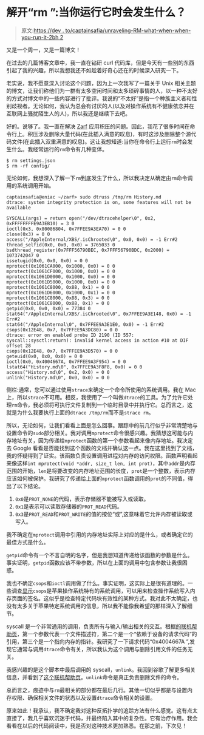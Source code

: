 # 解开“rm ”:当你运行它时会发生什么？

> 原文:[https://dev . to/captainsafia/unraveling-RM-what-when-when-you-run-it-2bh 2](https://dev.to/captainsafia/unraveling-rm-what-happens-when-you-run-it-2bh2)

又是一个周一，又是一篇博文！

在过去的几篇博客文章中，我一直在钻研 curl 代码库，但是今天有一些别的东西引起了我的兴趣，所以我想我还不如趁着好奇心还在的时候深入研究一下。

老实说，我不愿意深入讨论这个问题，因为上一次我写了一篇关于 Unix 相关主题的博文，让我们称他们为一群有太多空闲时间和太多琐碎事情的人，以一种不太好的方式对博文中的一些内容进行了批评。我说的“不太好”是指一个种族主义者和性别歧视者。无论如何，我认为总会有讨厌的人(以及对操作系统有不健康依恋并在互联网上骚扰陌生人的人)，所以我还是继续下去吧。

好的。说够了。我一直在解决 [Zarf](https://zarf.co/) 应用积压的问题。因此，我花了很多时间在命令行上。积压涉及删除大量代码(在此插入满意的叹息)，有时这涉及删除整个源代码文件(在此插入双重满意的叹息)。这让我想知道:当你在命令行上运行`rm`时会发生什么。我经常运行的`rm`命令有几种变体。

```
$ rm settings.json
$ rm -rf config/ 
```

无论如何，我想深入了解一下`rm`到底发生了什么，所以我决定从确定由`rm`命令调用的系统调用开始。

```
captainsafia@eniac ~/zarf> sudo dtruss /tmp/rm History.md
dtrace: system integrity protection is on, some features will not be available

SYSCALL(args) = return open("/dev/dtracehelper\0", 0x2, 0xFFFFFFFFE9A3EB10) = 3 0
ioctl(0x3, 0x80086804, 0x7FFEE9A3EA70) = 0 0
close(0x3) = 0 0
access("/AppleInternal/XBS/.isChrooted\0", 0x0, 0x0) = -1 Err#2
thread_selfid(0x0, 0x0, 0x0) = 3765033 0
bsdthread_register(0x7FFF56790BEC, 0x7FFF56790BDC, 0x2000) = 1073742047 0
issetugid(0x0, 0x0, 0x0) = 0 0
mprotect(0x1061CA000, 0x1000, 0x0) = 0 0
mprotect(0x1061CF000, 0x1000, 0x0) = 0 0
mprotect(0x1061D0000, 0x1000, 0x0) = 0 0
mprotect(0x1061D5000, 0x1000, 0x0) = 0 0
mprotect(0x1061C8000, 0x88, 0x1) = 0 0
mprotect(0x1061D6000, 0x1000, 0x1) = 0 0
mprotect(0x1061C8000, 0x88, 0x3) = 0 0
mprotect(0x1061C8000, 0x88, 0x1) = 0 0
getpid(0x0, 0x0, 0x0) = 77384 0
stat64("/AppleInternal/XBS/.isChrooted\0", 0x7FFEE9A3E148, 0x0) = -1 Err#2
stat64("/AppleInternal\0", 0x7FFEE9A3E1E0, 0x0) = -1 Err#2
csops(0x12E48, 0x7, 0x7FFEE9A3DC80) = 0 0
dtrace: error on enabled probe ID 2190 (ID 557: syscall::sysctl:return): invalid kernel access in action #10 at DIF offset 28
csops(0x12E48, 0x7, 0x7FFEE9A3D570) = 0 0
geteuid(0x0, 0x0, 0x0) = 0 0
ioctl(0x0, 0x4004667A, 0x7FFEE9A3F954) = 0 0
lstat64("History.md\0", 0x7FFEE9A3F8F8, 0x0) = 0 0
access("History.md\0", 0x2, 0x0) = 0 0
unlink("History.md\0", 0x0, 0x0) = 0 0 
```

侧栏:通常，您可以通过使用`strace`来确定一个命令所使用的系统调用。我在 Mac 上，所以`strace`不可用。相反，我使用了一个叫做`dtrace`的工具。为了允许它处理`rm`命令，我必须将可执行文件复制到一个临时目录中并执行它。总而言之，这就是为什么我要执行上面的`dtrace /tmp/rm`而不是`strace rm`。

所以，无论如何，让我们看看上面是怎么回事。跟踪中的前几行似乎非常清楚地与设置命令的`sudo`部分相关。我对调用`mprotect`命令很感兴趣。我猜想这可能与内存地址有关，因为传递给`mprotect`函数的第一个参数看起来像内存地址。我决定去 Google 看看是否能找到这个函数的文档并确认这一点。我在这里找到了文档，我的怀疑得到了证实。该函数负责设置调用进程对内存的访问权限。函数声明看起来像这样`int mprotect(void *addr, size_t len, int prot)`，其中`addr`是内存范围的开始，`len`是将要改变的内存地址范围的长度，`prot`是一个整数，表示内存应该如何被保护。我研究了传递给上面的`mprotect`函数调用的`prot`的不同值，得出了以下结论。

1.  `0x0`是`PROT_NONE`的代码，表示存储器不能被写入或读取。
2.  `0x1`是表示可以读取存储器的`PROT_READ`代码。
3.  `0x3`是`PROT_READ`和`PROT_WRITE`的值的按位“或”,这意味着它允许内存被读取或写入。

我不确定在`mprotect`调用中引用的内存地址实际上对应的是什么，或者确定它的最佳方式是什么。

`getpid`命令有一个不言自明的名字，但是我想知道传递给该函数的参数是什么。事实证明，`getpid`函数应该不带参数，所以在上面的调用中包含参数让我很困惑。

我也不确定`csops`和`ioctl`调用做了什么。事实证明，这实际上是很有道理的。一些调查[显示](https://github.com/axelexic/CSOps)`csops`是苹果操作系统特有的系统调用，可以用来检查操作系统写入内存页面的签名。这似乎是检查特定代码块有效性的某种方式。我对此不太确定，也没有太多关于苹果特定系统调用的信息，所以我不能像我希望的那样深入了解细节。

syscall 是一个非常通用的调用，负责所有与输入/输出相关的交互。根据[的联机帮助页](http://man7.org/linux/man-pages/man2/ioctl.2.html)，第一个参数代表一个文件描述符，第二个是一个“依赖于设备的请求代码”的引用，第三个是一个指向内存的指针。我研究了一下请求代码“0x4004667A ”,发现它通常与调用`dtrace`命令有关，所以我认为这个调用与删除引用文件的任务无关。

我感兴趣的是这个脚本中最后调用的 syscall，`unlink`。我回到谷歌了解更多相关信息，并看到了[这个联机帮助页](http://man7.org/linux/man-pages/man2/unlink.2.html)。`unlink`命令是真正负责删除文件的命令。

总而言之，痕迹中与`rm`最相关的部分都在最后几行。其他一切似乎都是与设置内存权限、确保相关文件的状态以及设置`dtrace`命令相关的设置。

原来如此！我承认，我不确定我对这种反拓扑学的追踪方法有什么感觉。这有点太直接了，我几乎喜欢沉迷于代码，并最终陷入其中的复杂性。它有治疗作用。我会看看在以后的代码阅读中，我是否对这种技术更加熟悉。在那之前，下次见！